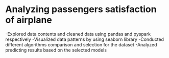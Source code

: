 # Analyzing passengers satisfaction of airplane

-Explored data contents and cleaned data using pandas and pyspark respectively
-Visualized data patterns by using seaborn library
-Conducted different algorithms comparison and selection for the dataset
-Analyzed predicting results based on the selected models
